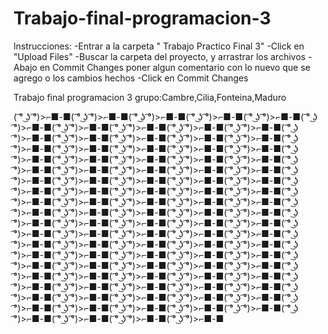 # Trabajo-final-programacion-3
Instrucciones: 
-Entrar a la carpeta " Trabajo Practico Final 3" 
-Click en "Upload Files" 
-Buscar la carpeta del proyecto, y arrastrar los archivos
-Abajo en Commit Changes poner algun comentario con lo nuevo que se agrego o los cambios hechos
-Click en Commit Changes

Trabajo final programacion 3 grupo:Cambre,Cilia,Fonteina,Maduro

( ͡° ͜ʖ ͡°)>⌐■-■( ͡° ͜ʖ ͡°)>⌐■-■( ͡° ͜ʖ ͡°)>⌐■-■( ͡° ͜ʖ ͡°)>⌐■-■( ͡° ͜ʖ ͡°)>⌐■-■( ͡° ͜ʖ ͡°)>⌐■-■( ͡° ͜ʖ ͡°)>⌐■-■( ͡° ͜ʖ ͡°)>⌐■-■( ͡° ͜ʖ ͡°)>⌐■-■( ͡° ͜ʖ ͡°)>⌐■-■( ͡° ͜ʖ ͡°)>⌐■-■( ͡° ͜ʖ ͡°)>⌐■-■( ͡° ͜ʖ ͡°)>⌐■-■( ͡° ͜ʖ ͡°)>⌐■-■( ͡° ͜ʖ ͡°)>⌐■-■( ͡° ͜ʖ ͡°)>⌐■-■( ͡° ͜ʖ ͡°)>⌐■-■( ͡° ͜ʖ ͡°)>⌐■-■( ͡° ͜ʖ ͡°)>⌐■-■( ͡° ͜ʖ ͡°)>⌐■-■( ͡° ͜ʖ ͡°)>⌐■-■( ͡° ͜ʖ ͡°)>⌐■-■( ͡° ͜ʖ ͡°)>⌐■-■( ͡° ͜ʖ ͡°)>⌐■-■( ͡° ͜ʖ ͡°)>⌐■-■( ͡° ͜ʖ ͡°)>⌐■-■( ͡° ͜ʖ ͡°)>⌐■-■( ͡° ͜ʖ ͡°)>⌐■-■( ͡° ͜ʖ ͡°)>⌐■-■( ͡° ͜ʖ ͡°)>⌐■-■( ͡° ͜ʖ ͡°)>⌐■-■( ͡° ͜ʖ ͡°)>⌐■-■( ͡° ͜ʖ ͡°)>⌐■-■( ͡° ͜ʖ ͡°)>⌐■-■( ͡° ͜ʖ ͡°)>⌐■-■( ͡° ͜ʖ ͡°)>⌐■-■( ͡° ͜ʖ ͡°)>⌐■-■( ͡° ͜ʖ ͡°)>⌐■-■( ͡° ͜ʖ ͡°)>⌐■-■( ͡° ͜ʖ ͡°)>⌐■-■( ͡° ͜ʖ ͡°)>⌐■-■( ͡° ͜ʖ ͡°)>⌐■-■( ͡° ͜ʖ ͡°)>⌐■-■( ͡° ͜ʖ ͡°)>⌐■-■( ͡° ͜ʖ ͡°)>⌐■-■( ͡° ͜ʖ ͡°)>⌐■-■( ͡° ͜ʖ ͡°)>⌐■-■( ͡° ͜ʖ ͡°)>⌐■-■( ͡° ͜ʖ ͡°)>⌐■-■( ͡° ͜ʖ ͡°)>⌐■-■( ͡° ͜ʖ ͡°)>⌐■-■( ͡° ͜ʖ ͡°)>⌐■-■( ͡° ͜ʖ ͡°)>⌐■-■( ͡° ͜ʖ ͡°)>⌐■-■( ͡° ͜ʖ ͡°)>⌐■-■( ͡° ͜ʖ ͡°)>⌐■-■( ͡° ͜ʖ ͡°)>⌐■-■( ͡° ͜ʖ ͡°)>⌐■-■( ͡° ͜ʖ ͡°)>⌐■-■( ͡° ͜ʖ ͡°)>⌐■-■( ͡° ͜ʖ ͡°)>⌐■-■( ͡° ͜ʖ ͡°)>⌐■-■( ͡° ͜ʖ ͡°)>⌐■-■( ͡° ͜ʖ ͡°)>⌐■-■( ͡° ͜ʖ ͡°)>⌐■-■( ͡° ͜ʖ ͡°)>⌐■-■( ͡° ͜ʖ ͡°)>⌐■-■( ͡° ͜ʖ ͡°)>⌐■-■( ͡° ͜ʖ ͡°)>⌐■-■( ͡° ͜ʖ ͡°)>⌐■-■( ͡° ͜ʖ ͡°)>⌐■-■( ͡° ͜ʖ ͡°)>⌐■-■( ͡° ͜ʖ ͡°)>⌐■-■( ͡° ͜ʖ ͡°)>⌐■-■( ͡° ͜ʖ ͡°)>⌐■-■( ͡° ͜ʖ ͡°)>⌐■-■( ͡° ͜ʖ ͡°)>⌐■-■( ͡° ͜ʖ ͡°)>⌐■-■( ͡° ͜ʖ ͡°)>⌐■-■( ͡° ͜ʖ ͡°)>⌐■-■( ͡° ͜ʖ ͡°)>⌐■-■( ͡° ͜ʖ ͡°)>⌐■-■( ͡° ͜ʖ ͡°)>⌐■-■( ͡° ͜ʖ ͡°)>⌐■-■( ͡° ͜ʖ ͡°)>⌐■-■( ͡° ͜ʖ ͡°)>⌐■-■( ͡° ͜ʖ ͡°)>⌐■-■( ͡° ͜ʖ ͡°)>⌐■-■( ͡° ͜ʖ ͡°)>⌐■-■( ͡° ͜ʖ ͡°)>⌐■-■( ͡° ͜ʖ ͡°)>⌐■-■( ͡° ͜ʖ ͡°)>⌐■-■( ͡° ͜ʖ ͡°)>⌐■-■( ͡° ͜ʖ ͡°)>⌐■-■( ͡° ͜ʖ ͡°)>⌐■-■( ͡° ͜ʖ ͡°)>⌐■-■( ͡° ͜ʖ ͡°)>⌐■-■( ͡° ͜ʖ ͡°)>⌐■-■( ͡° ͜ʖ ͡°)>⌐■-■
